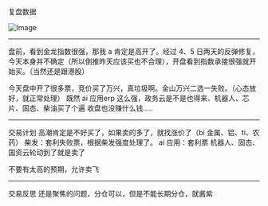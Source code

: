 复盘数据

![Image](https://github.com/user-attachments/assets/827c3f9e-4422-4047-9bfd-c93a0c784153)

------------
盘前，看到金龙指数很强，那我 a 肯定是高开了。经过 4、5 日两天的反弹修复，今天本身并不确定（所以倒推昨天应该买也不合理），开盘看到指数承接很强就开始买。（当然还是跟港股）

今天盘中开了很多票，竞价买了万兴，真垃圾啊。金山万兴二选一失败。（心态放好，就正常处理）
既然 ai 应用erp 这么强，政务云是不是也得来、机器人、芯片、固态、柴油买了个遍
收盘也没赚什么钱.....


------------
交易计划
高潮肯定是不好买了，如果卖的多了，就找涨价了（bi 金属、铝、ti、农药）
柴发：套利失败票，根据柴发强度处理了。
ai 应用：套利票
机器人、固态、国资云轮动到了就是卖了

不要有太高的预期，允许卖飞

------------
交易反思
还是聚焦的问题，分仓可以，但是不能长期分仓，就酱紫